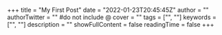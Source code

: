+++
title = "My First Post"
date = "2022-01-23T20:45:45Z"
author = ""
authorTwitter = "" #do not include @
cover = ""
tags = ["", ""]
keywords = ["", ""]
description = ""
showFullContent = false
readingTime = false
+++
